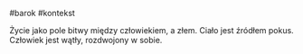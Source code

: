 #barok #kontekst 

Życie jako pole bitwy między człowiekiem, a złem. Ciało jest źródłem pokus. Człowiek jest wątły, rozdwojony w sobie. 